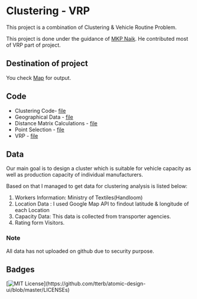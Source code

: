 # Clustering - VRP

This project is a combination of Clustering & Vehicle Routine Problem. 

This project is done under the guidance of [MKP Naik](https://www.linkedin.com/in/meghavatu-krishna-prasanna-naik-ba000a204/). He contributed most of VRP part of project.

## Destination of project

You check [Map](https://www.google.com/maps/d/u/0/edit?hl=en&mid=1xqv4ol9tMDW2li4YurgjUJK2hjFQtwod&ll=25.321490981384706%2C82.90753285000001&z=10) for output. 

## Code 

* Clustering Code- [file](https://github.com/senhorinfinito/Clustering_K-Mean/blob/main/KMEAN.ipynb)
* Geographical Data - [file](https://github.com/senhorinfinito/Clustering_K-Mean/blob/main/latitude_longitude404.py)
* Distance Matrix Calculations - [file](https://github.com/senhorinfinito/Clustering_K-Mean/blob/main/dist_cal.py)
* Point Selection - [file](https://github.com/senhorinfinito/Clustering_K-Mean/blob/main/point_movement.py)
* VRP - [file](https://github.com/senhorinfinito/Clustering_K-Mean/blob/main/vrp_cluster.py)
 
## Data

Our main goal is to design a cluster which is suitable for vehicle capacity as well as production capacity of individual  manufacturers. 

Based on that I managed to get data for clustering analysis is listed below:

1. Workers Information:  Ministry  of Textiles(Handloom)
2. Location Data : I used Google Map API to findout latitude & longitude of each Location
3. Capacity Data:  This data is collected from  transporter agencies.
4. Rating form Visitors.



### Note
All data has  not uploaded on github due to security purpose.

## Badges

[![MIT License](https://img.shields.io/apm/l/atomic-design-ui.svg?)](https://github.com/tterb/atomic-design-ui/blob/master/LICENSEs)
